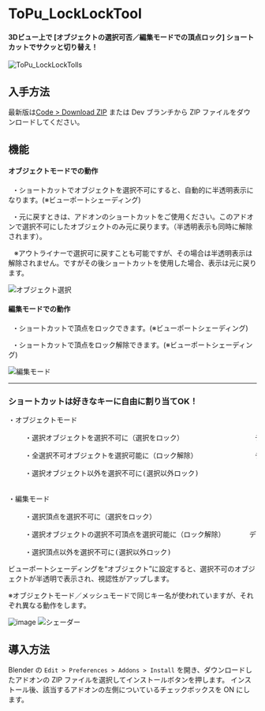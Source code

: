 # ToPu_LockLockTool
#### 3Dビュー上で [オブジェクトの選択可否／編集モードでの頂点ロック] ショートカットでサクッと切り替え！

![ToPu_LockLockTolls](https://github.com/user-attachments/assets/f2cf00fb-0a98-47d0-853e-2c7bb2946127)

## 入手方法
最新版は[Code > Download ZIP](https://github.com/http4211/ToPu_LockLockTool/releases) または Dev ブランチから ZIP ファイルをダウンロードしてください。

## 機能
#### オブジェクトモードでの動作

<p>&nbsp;&nbsp;・ショートカットでオブジェクトを選択不可にすると、自動的に半透明表示になります。(※ビューポートシェーディング)</p>
<p>&nbsp;&nbsp;・元に戻すときは、アドオンのショートカットをご使用ください。このアドオンで選択不可にしたオブジェクトのみ元に戻ります。（半透明表示も同時に解除されます）。</p> 
<p>&nbsp;&nbsp; ※アウトライナーで選択可に戻すことも可能ですが、その場合は半透明表示は解除されません。ですがその後ショートカットを使用した場合、表示は元に戻ります。</p>


![オブジェクト選択](https://github.com/user-attachments/assets/23215f96-ad19-4697-aca5-c4b061597e07)



#### 編集モードでの動作

<p>&nbsp;&nbsp;・ショートカットで頂点をロックできます。(※ビューポートシェーディング)</p>
<p>&nbsp;&nbsp;・ショートカットで頂点をロック解除できます。(※ビューポートシェーディング)</p>

![編集モード](https://github.com/user-attachments/assets/177bf33d-1b38-4245-8974-1c8825148699)


---

### ショートカットは好きなキーに自由に割り当てOK！
<pre>・オブジェクトモード</font>
  
    ・選択オブジェクトを選択不可に（選択をロック）　　　　　　        デフォルトキー:　    4
  
    ・全選択不可オブジェクトを選択可能に（ロック解除）　　　　        デフォルトキー:  alt+4
 
    ・選択オブジェクト以外を選択不可に(選択以外ロック)               デフォルトキー: ctrl+4


・編集モード
  
    ・選択頂点を選択不可に（選択をロック）　　　　　　               デフォルトキー:　    4
 
    ・選択オブジェクトの選択不可頂点を選択可能に（ロック解除）　　　　デフォルトキー:  alt+4
 
    ・選択頂点以外を選択不可に(選択以外ロック)                      デフォルトキー: ctrl+4</pre>


ビューポートシェーディングを“オブジェクト”に設定すると、選択不可のオブジェクトが半透明で表示され、視認性がアップします。

※オブジェクトモード／メッシュモードで同じキー名が使われていますが、それぞれ異なる動作をします。





![image](https://github.com/user-attachments/assets/1a7d50ac-26a1-4e69-8c85-0a51b2a867ff)
![シェーダー](https://github.com/user-attachments/assets/3f1865eb-885e-4da3-8022-4883821b883a)


## 導入方法
Blender の `Edit > Preferences > Addons > Install` を開き、ダウンロードしたアドオンの ZIP ファイルを選択してインストールボタンを押します。 インストール後、該当するアドオンの左側についているチェックボックスを ON にします。


